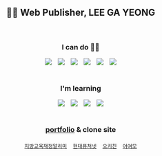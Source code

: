 ## <center>👩‍💻 Web Publisher, LEE GA YEONG </center>

<br>

### <center>I can do 🙋‍♀️</center>

<center>
<img src="https://img.shields.io/badge/Html5-e34f26?style=flat&logo=HTML5&logoColor=white"/>　<img src="https://img.shields.io/badge/CSS3-1572B6?style=flat&logo=CSS3&logoColor=white"/>　<img src="https://img.shields.io/badge/Sass-CC6699?style=flat&logo=Sass&logoColor=white"/>　<img src="https://img.shields.io/badge/JavaScript-f7df1e?style=flat&logo=JavaScript&logoColor=white"/>　<img src="https://img.shields.io/badge/jQuery-0769AD?style=flat&logo=jQuery&logoColor=white"/>　<img src="https://img.shields.io/badge/Photoshop-0672CB?style=flat&logo=Adobe-Photoshop&logoColor=white"/>
</center>

<br>

### <center>I'm learning</center>

<center>
<img src="https://img.shields.io/badge/Node.js-339933?style=flat&logo=Node.js&logoColor=white"/>　<img src="https://img.shields.io/badge/React-61dafb?style=flat&logo=React&logoColor=white"/>　<img src="https://img.shields.io/badge/Express-000000?style=flat&logo=Express&logoColor=white"/>　<img src="https://img.shields.io/badge/Pug-a86454?style=flat&logo=Pug&logoColor=white"/>
</center>

<br>

### <center>[portfolio](http://go0lee.cafe24.com/) & clone site</center>

<center>

[`지방교육재정알리미`](http://go0lee.cafe24.com/eduinfo/index.html)　[`현대퓨처넷`](http://go0lee.cafe24.com/hyundai/index.html)　[`오키친`](http://go0lee.cafe24.com/okitchen/index.html)　[`어여모`](http://go0lee.cafe24.com/eoyeomo/index.html)

</center>
